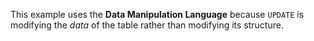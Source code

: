 This example uses the **Data Manipulation Language** because `UPDATE` is modifying the *data* of the table rather than modifying its structure.